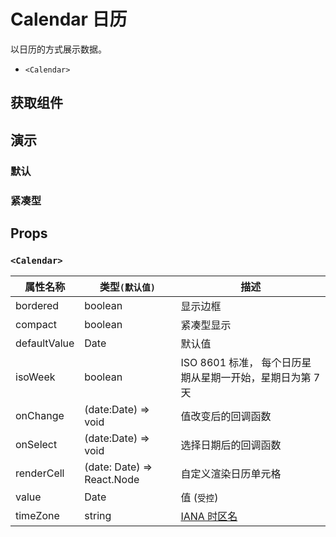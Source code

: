 # Calendar 日历

以日历的方式展示数据。

- `<Calendar>`

## 获取组件

<!--{include:(components/calendar/fragments/import.md)}-->

## 演示
### 默认

<!--{include:`basic.md`}-->

### 紧凑型

<!--{include:`compact.md`}-->


## Props

### `<Calendar>`

| 属性名称     | 类型`(默认值)`             | 描述                                                      |
| ------------ | -------------------------- | --------------------------------------------------------- |
| bordered     | boolean                    | 显示边框                                                  |
| compact      | boolean                    | 紧凑型显示                                                |
| defaultValue | Date                       | 默认值                                                    |
| isoWeek      | boolean                    | ISO 8601 标准， 每个日历星期从星期一开始，星期日为第 7 天 |
| onChange     | (date:Date) => void        | 值改变后的回调函数                                        |
| onSelect     | (date:Date) => void        | 选择日期后的回调函数                                      |
| renderCell   | (date: Date) => React.Node | 自定义渲染日历单元格                                      |
| value        | Date                       | 值 (`受控`)                                               |
| timeZone     | string                     | [IANA 时区名](/zh/components/date-picker#Time%20Zone%20List)  |
